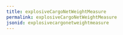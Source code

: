 ```yaml
---
title: explosiveCargoNetWeightMeasure
permalink: explosiveCargoNetWeightMeasure
jsonid: explosivecargonetweightmeasure
---
```

